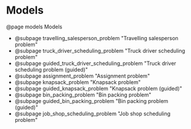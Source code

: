 # Models
@page models Models

- @subpage travelling_salesperson_problem "Travelling salesperson problem"
- @subpage truck_driver_scheduling_problem "Truck driver scheduling problem"
- @subpage guided_truck_driver_scheduling_problem "Truck driver scheduling problem (guided)"
- @subpage assignment_problem "Assignment problem"
- @subpage knapsack_problem "Knapsack problem"
- @subpage guided_knapsack_problem "Knapsack problem (guided)"
- @subpage bin_packing_problem "Bin packing problem"
- @subpage guided_bin_packing_problem "Bin packing problem (guided)"
- @subpage job_shop_scheduling_problem "Job shop scheduling problem"

